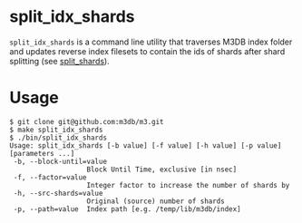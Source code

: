 # split_idx_shards

`split_idx_shards` is a command line utility that traverses M3DB index folder
and updates reverse index filesets to contain the ids of shards after shard splitting
(see [split_shards](../split_shards)).

# Usage

```
$ git clone git@github.com:m3db/m3.git
$ make split_idx_shards
$ ./bin/split_idx_shards
Usage: split_idx_shards [-b value] [-f value] [-h value] [-p value] [parameters ...]
 -b, --block-until=value
                   Block Until Time, exclusive [in nsec]
 -f, --factor=value
                   Integer factor to increase the number of shards by
 -h, --src-shards=value
                   Original (source) number of shards
 -p, --path=value  Index path [e.g. /temp/lib/m3db/index]
```

